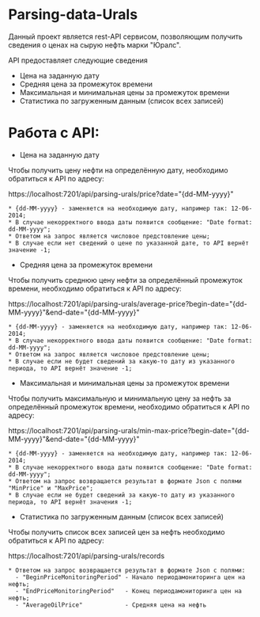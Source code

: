 # Parsing-data-Urals

Данный проект является rest-API сервисом, позволяющим получить сведения о ценах на сырую нефть марки "Юралс".

API предоставляет следующие сведения
  - Цена на заданную дату
  - Средняя цена за промежуток времени
  - Максимальная и минимальная цены за промежуток времени
  - Статистика по загруженным данным (список всех записей)
  
 # Работа с API:
  
  - Цена на заданную дату

Чтобы получить цену нефти на определённую дату, необходимо обратиться к API по адресу:
    
https://localhost:7201/api/parsing-urals/price?date="{dd-MM-yyyy}"
    
    * {dd-MM-yyyy} - заменяется на необходимую дату, например так: 12-06-2014;
    * В случае некорректного ввода даты появится сообщение: "Date format: dd-MM-yyyy";
    * Ответом на запрос является числовое предстовление цены;
    * В случае если нет сведений о цене по указанной дате, то API вернёт значение -1;
    
    
  - Средняя цена за промежуток времени

Чтобы получить среднюю цену нефти за определённый промежуток времени, необходимо обратиться к API по адресу:
    
https://localhost:7201/api/parsing-urals/average-price?begin-date="{dd-MM-yyyy}"&end-date="{dd-MM-yyyy}"
    
    * {dd-MM-yyyy} - заменяется на необходимую дату, например так: 12-06-2014;
    * В случае некорректного ввода даты появится сообщение: "Date format: dd-MM-yyyy";
    * Ответом на запрос является числовое предстовление цены;
    * В случае если не будет сведений за какую-то дату из указанного периода, то API вернёт значение -1;
    
    
    
  - Максимальная и минимальная цены за промежуток времени
    
Чтобы получить максимальную и минимальную цену за нефть за определённый промежуток времени, необходимо обратиться к API по адресу:
    
https://localhost:7201/api/parsing-urals/min-max-price?begin-date="{dd-MM-yyyy}"&end-date="{dd-MM-yyyy}"
    
    * {dd-MM-yyyy} - заменяется на необходимую дату, например так: 12-06-2014;
    * В случае некорректного ввода даты появится сообщение: "Date format: dd-MM-yyyy";
    * Ответом на запрос возвращается результат в формате Json с полями "MinPrice" и "MaxPrice";
    * В случае если не будет сведений за какую-то дату из указанного периода, то API вернёт значения -1;
    
    
  - Статистика по загруженным данным (список всех записей)
    
Чтобы получить список всех записей цен за нефть необходимо обратиться к API по адресу:

https://localhost:7201/api/parsing-urals/records

    * Ответом на запрос возвращается результат в формате Json с полями:
      - "BeginPriceMonitoringPeriod" - Начало периодамониторинга цен на нефть;
      - "EndPriceMonitoringPeriod"   - Конец периодамониторинга цен на нефть;
      - "AverageOilPrice"            - Средняя цена на нефть

